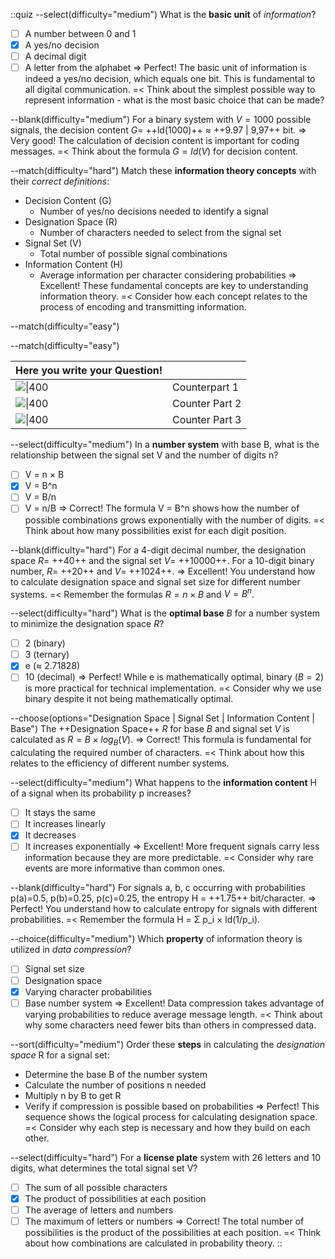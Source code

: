 
::quiz
--select(difficulty="medium")
What is the **basic unit** of *information*?
- [ ] A number between 0 and 1
- [x] A yes/no decision
- [ ] A decimal digit
- [ ] A letter from the alphabet
=> Perfect! The basic unit of information is indeed a yes/no decision, which equals one bit. This is fundamental to all digital communication.
=< Think about the simplest possible way to represent information - what is the most basic choice that can be made?

--blank(difficulty="medium")
For a binary system with $V=1000$ possible signals, the decision content $G =$ ++ld(1000)++ $≈$ ++9.97 | 9,97++ bit. 
=> Very good! The calculation of decision content is important for coding messages. 
=< Think about the formula $G = ld(V)$ for decision content.

--match(difficulty="hard")
Match these **information theory concepts** with their *correct definitions*:
- Decision Content (G)
    - Number of yes/no decisions needed to identify a signal
- Designation Space (R)
    - Number of characters needed to select from the signal set
- Signal Set (V)
    - Total number of possible signal combinations
- Information Content (H)
    - Average information per character considering probabilities
=> Excellent! These fundamental concepts are key to understanding information theory.
=< Consider how each concept relates to the process of encoding and transmitting information.


--match(difficulty="easy")


--match(difficulty="easy")

| Here you write your Question!                                                                                                                           |                |
| ------------------------------------------------------------------------------------------------------------------------------------------------------- | -------------- |
| ![\|400](lectures/KT2025/01.Informationstheorie%20und%20Codierung/2.%20Informationstheorie%20-%202f92c636+/_assets/Pasted%20image%2020250216131116.png) | Counterpart 1  |
| ![\|400](lectures/KT2025/01.Informationstheorie%20und%20Codierung/2.%20Informationstheorie%20-%202f92c636+/_assets/Pasted%20image%2020250216132328.png) | Counter Part 2 |
| ![\|400](lectures/KT2025/01.Informationstheorie%20und%20Codierung/2.%20Informationstheorie%20-%202f92c636+/_assets/Pasted%20image%2020250216132915.png) | Counter Part 3 |




--select(difficulty="medium")
In a **number system** with base B, what is the relationship between the signal set V and the number of digits n?
- [ ] V = n × B
- [x] V = B^n
- [ ] V = B/n
- [ ] V = n/B
=> Correct! The formula V = B^n shows how the number of possible combinations grows exponentially with the number of digits.
=< Think about how many possibilities exist for each digit position.

--blank(difficulty="hard")
For a 4-digit decimal number, the designation space $R =$ ++40++ and the signal set $V =$ ++10000++. For a 10-digit binary number, $R =$ ++20++ and $V =$ ++1024++.
=> Excellent! You understand how to calculate designation space and signal set size for different number systems.
=< Remember the formulas $R = n × B$ and $V = B^n$.

--select(difficulty="hard")
What is the **optimal base** $B$ for a number system to minimize the designation space $R$?
- [ ] 2 (binary)
- [ ] 3 (ternary)
- [x] e (≈ 2.71828)
- [ ] 10 (decimal)
=> Perfect! While e is mathematically optimal, binary $(B=2)$ is more practical for technical implementation.
=< Consider why we use binary despite it not being mathematically optimal.

--choose(options="Designation Space | Signal Set | Information Content | Base")
The ++Designation Space++ $R$ for base $B$ and signal set $V$ is calculated as $R = B × log_B(V)$.
=> Correct! This formula is fundamental for calculating the required number of characters.
=< Think about how this relates to the efficiency of different number systems.

--select(difficulty="medium")
What happens to the **information content** H of a signal when its probability p increases?
- [ ] It stays the same
- [ ] It increases linearly
- [x] It decreases
- [ ] It increases exponentially
=> Excellent! More frequent signals carry less information because they are more predictable.
=< Consider why rare events are more informative than common ones.

--blank(difficulty="hard")
For signals a, b, c occurring with probabilities p(a)=0.5, p(b)=0.25, p(c)=0.25, the entropy H = ++1.75++ bit/character.
=> Perfect! You understand how to calculate entropy for signals with different probabilities.
=< Remember the formula H = Σ p_i × ld(1/p_i).

--choice(difficulty="medium")
Which **property** of information theory is utilized in *data compression*?
- [ ] Signal set size
- [ ] Designation space
- [x] Varying character probabilities
- [ ] Base number system
=> Excellent! Data compression takes advantage of varying probabilities to reduce average message length.
=< Think about why some characters need fewer bits than others in compressed data.

--sort(difficulty="medium")
Order these **steps** in calculating the *designation space* R for a signal set:
- Determine the base B of the number system
- Calculate the number of positions n needed
- Multiply n by B to get R
- Verify if compression is possible based on probabilities
=> Perfect! This sequence shows the logical process for calculating designation space.
=< Consider why each step is necessary and how they build on each other.

--select(difficulty="hard")
For a **license plate** system with 26 letters and 10 digits, what determines the total signal set V?
- [ ] The sum of all possible characters
- [x] The product of possibilities at each position
- [ ] The average of letters and numbers
- [ ] The maximum of letters or numbers
=> Correct! The total number of possibilities is the product of the possibilities at each position.
=< Think about how combinations are calculated in probability theory.
::